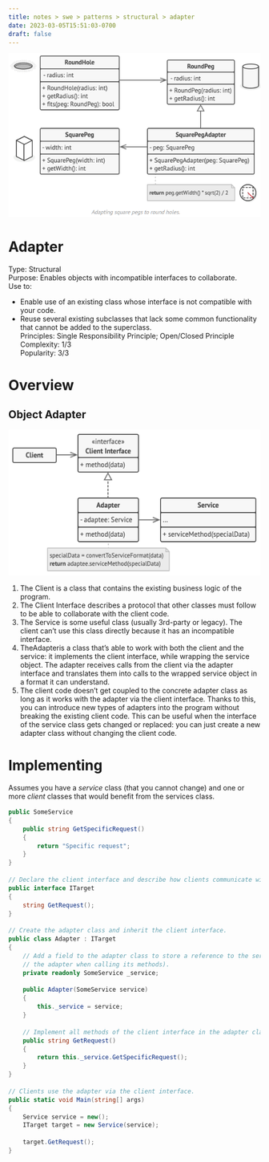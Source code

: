 ```yaml
---
title: notes > swe > patterns > structural > adapter
date: 2023-03-05T15:51:03-0700
draft: false
---
```

<img src="Structural_Adapter-image1.png" style="width:5.28333in;height:3.4in" />

# Adapter
Type: Structural  
Purpose: Enables objects with incompatible interfaces to collaborate.  
Use to:
- Enable use of an existing class whose interface is not compatible with your code.
- Reuse several existing subclasses that lack some common functionality that cannot be added to the superclass.  
Principles: Single Responsibility Principle; Open/Closed Principle  
Complexity: 1/3  
Popularity: 3/3  

# Overview
## Object Adapter
<img src="Structural_Adapter-image2.png" style="width:5.475in;height:3.025in" alt="Structure of the Adapter design pattern (the object adapter)" />  

1.  The Client is a class that contains the existing business logic of the program.
2.  The Client Interface describes a protocol that other classes must follow to be able to collaborate with the client code.
3.  The Service is some useful class (usually 3rd-party or legacy). The client can’t use this class directly because it has an incompatible interface.
4.  TheAdapteris a class that’s able to work with both the client and the service: it implements the client interface, while wrapping the service object. The adapter receives calls from the client via the adapter interface and translates them into calls to the wrapped service object in a format it can understand.
5.  The client code doesn’t get coupled to the concrete adapter class as long as it works with the adapter via the client interface. Thanks to this, you can introduce new types of adapters into the program without breaking the existing client code. This can be useful when the interface of the service class gets changed or replaced: you can just create a new adapter class without changing the client code.

# Implementing
Assumes you have a *service* class (that you cannot change) and one or more *client* classes that would benefit from the services class.
```cs
public SomeService
{
    public string GetSpecificRequest()
    {
        return "Specific request";
    }
}

// Declare the client interface and describe how clients communicate with the service.
public interface ITarget
{
    string GetRequest();
}

// Create the adapter class and inherit the client interface.
public class Adapter : ITarget
{
    // Add a field to the adapter class to store a reference to the service object (either initialize the field via the constructor or pass it to
    // the adapter when calling its methods).
    private readonly SomeService _service;

    public Adapter(SomeService service)
    {
        this._service = service;
    }

    // Implement all methods of the client interface in the adapter class (delegating most of the real work to the service object).
    public string GetRequest()
    {
        return this._service.GetSpecificRequest();
    }
}

// Clients use the adapter via the client interface.
public static void Main(string[] args)
{
    Service service = new();
    ITarget target = new Service(service);

    target.GetRequest();
}
```